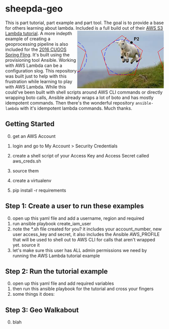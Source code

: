 # sheepda-geo
This is part tutorial, part example and part tool. The goal is to provide a base for others learning about lambda. Included is a full build out of their [AWS S3 Lambda tutorial](http://docs.aws.amazon.com/lambda/latest/dg/with-s3-example.html).
<img align="right" src="images/jump.jpg"/>
A more indepth example of creating a geoprocessing pipeline is also included for the [2016 CUGOS Spring Fling](http://cugos.org/2016-spring-fling/). It's built using the provisioning tool Ansible. Working with AWS Lambda can be a configuration slog. This repository was built just to help with this frustration while learning to play with AWS Lambda. 
While this could've been built with shell scripts around AWS CLI commands or directly wrapping boto calls, Ansible already wraps a lot of boto and has mostly idempotent commands. Then there's the wonderful repository `ansible-lambda` with it's idempotent lambda commands. Much thanks.

## Getting Started
0. get an AWS Account
0. login and go to My Account > Security Credentials
0. create a shell script of your Access Key and Access Secret called aws_creds.sh
0. source them

0. create a virtualenv
0. pip install -r requirements

## Step 1: Create a user to run these examples
0. open up this yaml file and add a username, region and required
0. run ansible playbook create_iam_user
0. note the *.sh file created for you? 
   it includes your account_number,
   new user access_key and secret, it also includes the Ansible AWS_PROFILE
   that will be used to shell out to AWS CLI for calls that aren't wrapped yet. source it
0. let's make sure this user has ALL admin permissions we need
   by running the AWS Lambda tutorial example

## Step 2: Run the tutorial example
0. open up this yaml file and add required variables
0. then run this ansible playbook for the tutorial and cross your fingers
0. some things it does:

## Step 3: Geo Walkabout
0. blah


